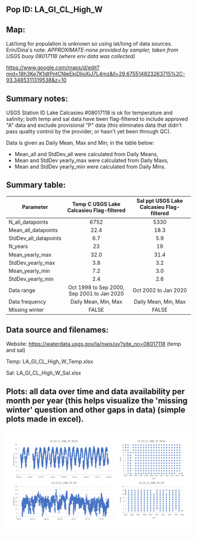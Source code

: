## Pop ID: LA_GI_CL_High_W

## Map: 

Lat/long for population is unknown so using lat/long of data sources. Erin/Dina's note: *APPROXIMATE-none provided by sampler, taken from USGS buoy 08017118 (where env data was collected)*

https://www.google.com/maps/d/edit?mid=18h3Ke7K1dtPntCNleEkjDlioXjJ7L4mz&ll=29.675514823263715%2C-93.3485311319538&z=10

## Summary notes:

USGS Station ID Lake Calcasieu #08017118 is ok for temperature and salinity; both temp and sal data have been flag-filtered to include approved "A" data and exclude provisional "P" data (this eliminates data that didn't pass quality control by the provider, or hasn't yet been through QC).

Data is given as Daily Mean, Max and Min; in the table below:
- Mean_all and StdDev_all were calculated from Daily Means, 
- Mean and StdDev yearly_max were calculated from Daily Maxs,
- Mean and StdDev yearly_min were calculated from Daily Mins.

## Summary table:

| Parameter             | Temp C USGS Lake Calcasieu Flag-filtered | Sal ppt USGS Lake Calcasieu Flag-filtered |
| ----------------------| :--------------------------------------: | :---------------------------------------: |
| N_all_datapoints      |                  6752                    |                   5330                    |
| Mean_all_datapoints   |                   22.4                   |                   18.3                    |
| StdDev_all_datapoints |                   6.7                    |                   5.9                     |
| N_years               |                     23                   |                    19                     |
| Mean_yearly_max       |                     32.0                 |                    31.4                   |
| StdDev_yearly_max     |                      3.8                 |                     3.2                   |
| Mean_yearly_min       |                       7.2                |                    3.0                    |
| StdDev_yearly_min     |                     2.4                  |                      2.6                  |
| Data range            |Oct 1998 to Sep 2000, Sep 2001 to Jan 2020|            Oct 2002 to Jan 2020           |
| Data frequency        |           Daily Mean, Min, Max           |             Daily Mean, Min, Max          |
| Missing winter        |           FALSE                          |                   FALSE                   |

## Data source and filenames:

Website: https://waterdata.usgs.gov/la/nwis/uv?site_no=08017118 (temp and sal)

Temp: LA_GI_CL_High_W_Temp.xlsx

Sal: LA_GI_CL_High_W_Sal.xlsx


## Plots: all data over time and data availability per month per year (this helps visualize the 'missing winter' question and other gaps in data) (simple plots made in excel).

![LA_GI_CL_High_W_summary_plots](../img/LA_GI_CL_High_W_summary_plots.png)
